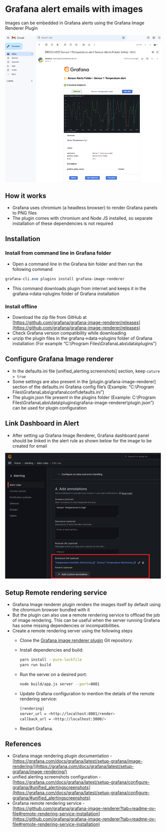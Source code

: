# Grafana alert emails with images
Images can be embedded in Grafana alerts using the Grafana Image Renderer Plugin

![grafana_alert_email_image_demo.png](https://github.com/nagasudhirpulla/taming_python/blob/master/blog/skills/assets/img/grafana_alert_email_image_demo.png?raw=true)

## How it works

-   Grafana uses chromium (a headless browser) to render Grafana panels to PNG files
-   The plugin comes with chromium and Node JS installed, so separate installation of these dependencies is not required

## Installation

### Install from command line in Grafana folder

-   Open a command line in the Grafana bin folder and then run the following command

```powershell
grafana-cli.exe plugins install grafana-image-renderer

```

-   This command downloads plugin from internet and keeps it in the grafana→data→plugins folder of Grafana installation

### Install offline

-   Download the zip file from GitHub at [https://github.com/grafana/grafana-image-renderer/releases](https://github.com/grafana/grafana-image-renderer/releases)
-   Check Grafana version compatibility while downloading
-   unzip the plugin files in the grafana→data→plugins folder of Grafana installation (For example “C:\Program Files\GrafanaLabs\data\plugins")

## Configure Grafana Image renderer

-   In the defaults.ini file [unified_alerting.screenshots] section, keep `cature = true`
-   Some settings are also present in the [plugin.grafana-image-renderer] section of the defaults.ini Grafana config file’s (Example: “C:\Program Files\GrafanaLabs\grafana\conf\defaults.ini”)
-   The plugin.json file present in the plugins folder (Example: C:\Program Files\GrafanaLabs\data\plugins\grafana-image-renderer\plugin.json") can be used for plugin configuration

## Link Dashboard in Alert

-   After setting up Grafana Image Renderer, Grafana dashboard panel should be linked in the alert rule as shown below for the image to be created for email

![grafana_alert_panel_link_demo.png](https://github.com/nagasudhirpulla/taming_python/blob/master/blog/skills/assets/img/grafana_alert_panel_link_demo.png?raw=true)

## Setup Remote rendering service

-   Grafana Image renderer plugin renders the images itself by default using the chromium browser bundled with it
-   But the plugin can also use a remote rendering service to offload the job of image rendering. This can be useful when the server running Grafana has some missing dependencies or incompatibilities.
-   Create a remote rendering server using the following steps
    -   Clone the [Grafana image renderer plugin](https://github.com/grafana/grafana-image-renderer/) Git repository.
        
    -   Install dependencies and build:
        
        ```bash
        yarn install --pure-lockfile
        yarn run build
        
        ```
        
    -   Run the server on a desired port:
        
        ```bash
        node build/app.js server --port=8081
        
        ```
        
    -   Update Grafana configuration to mention the details of the remote rendering service:
        
        ```bash
        [rendering]
        server_url = <http://localhost:8081/render>
        callback_url = <http://localhost:3000/>
        
        ```
        
    -   Restart Grafana.
        

## References

-   Grafana image rendering plugin documentation - [https://grafana.com/docs/grafana/latest/setup-grafana/image-rendering/](https://grafana.com/docs/grafana/latest/setup-grafana/image-rendering/)
-   unified alerting screenshots configuration - [https://grafana.com/docs/grafana/latest/setup-grafana/configure-grafana/#unified_alertingscreenshots](https://grafana.com/docs/grafana/latest/setup-grafana/configure-grafana/#unified_alertingscreenshots)
-   Grafana remote rendering service - [https://github.com/grafana/grafana-image-renderer?tab=readme-ov-file#remote-rendering-service-installation](https://github.com/grafana/grafana-image-renderer?tab=readme-ov-file#remote-rendering-service-installation)
<!--stackedit_data:
eyJoaXN0b3J5IjpbLTE3NzY1MzU2MTUsLTc1NTIzNTU4XX0=
-->